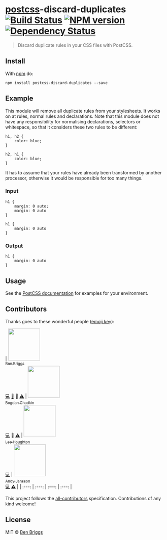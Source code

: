 <h1 id="postcsspostcss-discard-duplicates-%21build-statusci-%21npm-versionnpm-%21dependency-statusdeps"><a href="https://github.com/postcss/postcss">postcss</a>-discard-duplicates <a href="https://travis-ci.org/ben-eb/postcss-discard-duplicates"><img src="https://travis-ci.org/ben-eb/postcss-discard-duplicates.svg?branch=master" alt="Build Status" /></a> <a href="http://badge.fury.io/js/postcss-discard-duplicates"><img src="https://badge.fury.io/js/postcss-discard-duplicates.svg" alt="NPM version" /></a> <a href="https://gemnasium.com/ben-eb/postcss-discard-duplicates"><img src="https://gemnasium.com/ben-eb/postcss-discard-duplicates.svg" alt="Dependency Status" /></a></h1>

<blockquote>
  <p>Discard duplicate rules in your CSS files with PostCSS.</p>
</blockquote>

<h2 id="install">Install</h2>

<p>With <a href="https://npmjs.org/package/postcss-discard-duplicates">npm</a> do:</p>

<pre><code>npm install postcss-discard-duplicates --save
</code></pre>

<h2 id="example">Example</h2>

<p>This module will remove all duplicate rules from your stylesheets. It works on
at rules, normal rules and declarations. Note that this module does not have any
responsibility for normalising declarations, selectors or whitespace, so that it
considers these two rules to be different:</p>

<pre><code class="css">h1, h2 {
    color: blue;
}

h2, h1 {
    color: blue;
}
</code></pre>

<p>It has to assume that your rules have already been transformed by another
processor, otherwise it would be responsible for too many things.</p>

<h3 id="input">Input</h3>

<pre><code class="css">h1 {
    margin: 0 auto;
    margin: 0 auto
}

h1 {
    margin: 0 auto
}
</code></pre>

<h3 id="output">Output</h3>

<pre><code class="css">h1 {
    margin: 0 auto
}
</code></pre>

<h2 id="usage">Usage</h2>

<p>See the <a href="https://github.com/postcss/postcss#usage">PostCSS documentation</a> for
examples for your environment.</p>

<h2 id="contributors">Contributors</h2>

<p>Thanks goes to these wonderful people (<a href="https://github.com/kentcdodds/all-contributors#emoji-key">emoji key</a>):</p>

<p><!-- ALL-CONTRIBUTORS-LIST:START - Do not remove or modify this section -->
| <a href="http://beneb.info"><img src="https://avatars.githubusercontent.com/u/1282980?v=3" width="100px;"/><br /><sub>Ben Briggs</sub></a><br /><a href="https://github.com/ben-eb/postcss-discard-duplicates/commits?author=ben-eb">💻</a> <a href="https://github.com/ben-eb/postcss-discard-duplicates/commits?author=ben-eb">📖</a> 👀 <a href="https://github.com/ben-eb/postcss-discard-duplicates/commits?author=ben-eb">⚠️</a> | <a href="https://github.com/TrySound"><img src="https://avatars.githubusercontent.com/u/5635476?v=3" width="100px;"/><br /><sub>Bogdan Chadkin</sub></a><br /><a href="https://github.com/ben-eb/postcss-discard-duplicates/commits?author=TrySound">💻</a> 👀 <a href="https://github.com/ben-eb/postcss-discard-duplicates/commits?author=TrySound">⚠️</a> | <a href="https://github.com/asztal"><img src="https://avatars.githubusercontent.com/u/68302?v=3" width="100px;"/><br /><sub>Lee Houghton</sub></a><br /><a href="https://github.com/ben-eb/postcss-discard-duplicates/commits?author=asztal">💻</a> | <a href="https://github.com/andyjansson"><img src="https://avatars.githubusercontent.com/u/1737375?v=3" width="100px;"/><br /><sub>Andy Jansson</sub></a><br /><a href="https://github.com/ben-eb/postcss-discard-duplicates/commits?author=andyjansson">💻</a> <a href="https://github.com/ben-eb/postcss-discard-duplicates/commits?author=andyjansson">⚠️</a> |
| :---: | :---: | :---: | :---: |
<!-- ALL-CONTRIBUTORS-LIST:END --></p>

<p>This project follows the <a href="https://github.com/kentcdodds/all-contributors">all-contributors</a> specification. Contributions of
any kind welcome!</p>

<h2 id="license">License</h2>

<p>MIT © <a href="http://beneb.info">Ben Briggs</a></p>
